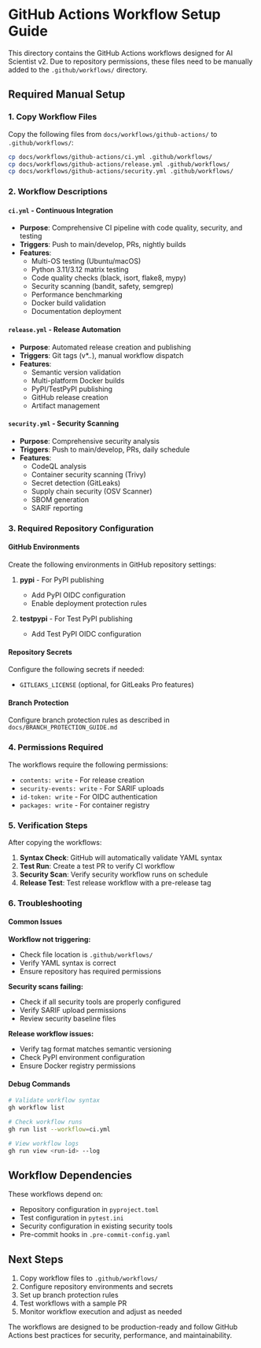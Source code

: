 # GitHub Actions Workflow Setup Guide

This directory contains the GitHub Actions workflows designed for AI Scientist v2. Due to repository permissions, these files need to be manually added to the `.github/workflows/` directory.

## Required Manual Setup

### 1. Copy Workflow Files

Copy the following files from `docs/workflows/github-actions/` to `.github/workflows/`:

```bash
cp docs/workflows/github-actions/ci.yml .github/workflows/
cp docs/workflows/github-actions/release.yml .github/workflows/
cp docs/workflows/github-actions/security.yml .github/workflows/
```

### 2. Workflow Descriptions

#### `ci.yml` - Continuous Integration
- **Purpose**: Comprehensive CI pipeline with code quality, security, and testing
- **Triggers**: Push to main/develop, PRs, nightly builds
- **Features**: 
  - Multi-OS testing (Ubuntu/macOS)
  - Python 3.11/3.12 matrix testing
  - Code quality checks (black, isort, flake8, mypy)
  - Security scanning (bandit, safety, semgrep)
  - Performance benchmarking
  - Docker build validation
  - Documentation deployment

#### `release.yml` - Release Automation
- **Purpose**: Automated release creation and publishing
- **Triggers**: Git tags (v*.*.*), manual workflow dispatch
- **Features**:
  - Semantic version validation
  - Multi-platform Docker builds
  - PyPI/TestPyPI publishing
  - GitHub release creation
  - Artifact management

#### `security.yml` - Security Scanning
- **Purpose**: Comprehensive security analysis
- **Triggers**: Push to main/develop, PRs, daily schedule
- **Features**:
  - CodeQL analysis
  - Container security scanning (Trivy)
  - Secret detection (GitLeaks)
  - Supply chain security (OSV Scanner)
  - SBOM generation
  - SARIF reporting

### 3. Required Repository Configuration

#### GitHub Environments
Create the following environments in GitHub repository settings:

1. **pypi** - For PyPI publishing
   - Add PyPI OIDC configuration
   - Enable deployment protection rules

2. **testpypi** - For Test PyPI publishing
   - Add Test PyPI OIDC configuration

#### Repository Secrets
Configure the following secrets if needed:
- `GITLEAKS_LICENSE` (optional, for GitLeaks Pro features)

#### Branch Protection
Configure branch protection rules as described in `docs/BRANCH_PROTECTION_GUIDE.md`

### 4. Permissions Required

The workflows require the following permissions:
- `contents: write` - For release creation
- `security-events: write` - For SARIF uploads
- `id-token: write` - For OIDC authentication
- `packages: write` - For container registry

### 5. Verification Steps

After copying the workflows:

1. **Syntax Check**: GitHub will automatically validate YAML syntax
2. **Test Run**: Create a test PR to verify CI workflow
3. **Security Scan**: Verify security workflow runs on schedule
4. **Release Test**: Test release workflow with a pre-release tag

### 6. Troubleshooting

#### Common Issues

**Workflow not triggering:**
- Check file location is `.github/workflows/`
- Verify YAML syntax is correct
- Ensure repository has required permissions

**Security scans failing:**
- Check if all security tools are properly configured
- Verify SARIF upload permissions
- Review security baseline files

**Release workflow issues:**
- Verify tag format matches semantic versioning
- Check PyPI environment configuration
- Ensure Docker registry permissions

#### Debug Commands

```bash
# Validate workflow syntax
gh workflow list

# Check workflow runs
gh run list --workflow=ci.yml

# View workflow logs
gh run view <run-id> --log
```

## Workflow Dependencies

These workflows depend on:
- Repository configuration in `pyproject.toml`
- Test configuration in `pytest.ini`
- Security configuration in existing security tools
- Pre-commit hooks in `.pre-commit-config.yaml`

## Next Steps

1. Copy workflow files to `.github/workflows/`
2. Configure repository environments and secrets
3. Set up branch protection rules
4. Test workflows with a sample PR
5. Monitor workflow execution and adjust as needed

The workflows are designed to be production-ready and follow GitHub Actions best practices for security, performance, and maintainability.